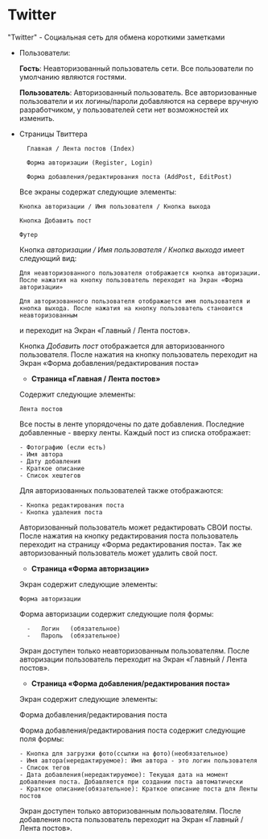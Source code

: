 # Twitter
"Twitter" - Социальная сеть для обмена короткими заметками

- Пользователи: 
   
	 __Гость__:		Неавторизованный пользователь сети. Все пользователи по умолчанию являются гостями.
 
   __Пользователь__:	Авторизованный пользователь. Все авторизованные пользователи и их логины/пароли добавляются на сервере вручную разработчиком, у пользователей сети нет возможностей их изменить.

- Страницы Твиттера

    	Главная / Лента постов (Index)

    	Форма авторизации (Register, Login)

    	Форма добавления/редактирования поста (AddPost, EditPost)

  Все экраны содержат следующие элементы:

      Кнопка авторизации / Имя пользователя / Кнопка выхода

      Кнопка Добавить пост

      Футер

  Кнопка _авторизации / Имя пользователя / Кнопка выхода_ имеет следующий вид:

      Для неавторизованного пользователя отображается кнопка авторизации. После нажатия на кнопку пользователь переходит на Экран «Форма авторизации»

      Для авторизованного пользователя отображается имя пользователя и кнопка выхода. После нажатия на кнопку пользователь становится неавторизованным 
  и переходит на Экран «Главный / Лента постов».

  Кнопка _Добавить пост_ отображается для авторизованного пользователя. После нажатия на кнопку пользователь переходит на Экран «Форма добавления/редактирования поста»

  - __Страница «Главная / Лента постов»__

  Содержит следующие элементы:

      Лента постов

  Все посты в ленте упорядочены по дате добавления. Последние добавленные - вверху ленты. Каждый пост из списка отображает:

      -	Фотографию (если есть)
      -	Имя автора
      -	Дату добавления
      -	Краткое описание
      -	Список хештегов

  Для авторизованных пользователей также отображаются:

      -	Кнопка редактирования поста
      -	Кнопка удаления поста


  Авторизованный пользователь может редактировать СВОИ посты. После нажатия на кнопку редактирования поста пользователь переходит на страницу «Форма редактирования поста». Так же авторизованный пользователь может удалить свой пост.

  - __Страница «Форма авторизации»__

  Экран содержит следующие элементы:

      Форма авторизации

   Форма авторизации содержит следующие поля формы:

        -	Логин	(обязательное)	
        -	Пароль	(обязательное)

  Экран доступен только неавторизованным пользователям. После авторизации пользователь переходит на Экран «Главный / Лента постов».


  - __Страница «Форма добавления/редактирования поста»__

  Экран содержит следующие элементы:

    Форма добавления/редактирования поста

  Форма добавления/редактирования поста содержит следующие поля формы:

      -	Кнопка для загрузки фото(ссылки на фото)(необязательное)
      -	Имя автора(нередактируемое): Имя автора - это логин пользователя
      -	Список тегов
      -	Дата добавления(нередактируемое): Текущая дата на момент добавления поста. Добавляется при создании поста автоматически
      -	Краткое описание(обязательное): Краткое описание поста для Ленты постов


  Экран доступен только авторизованным пользователям. После добавления поста пользователь переходит на Экран «Главный / Лента постов».
